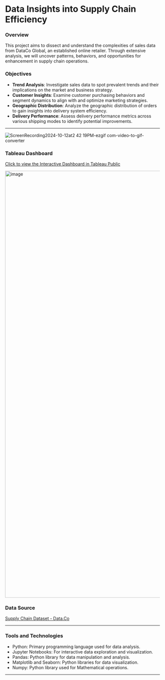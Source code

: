 # Data Insights into Supply Chain Efficiency

### Overview

This project aims to dissect and understand the complexities of sales data from DataCo Global, an established online retailer. Through extensive analysis, we will uncover patterns, behaviors, and opportunities for enhancement in supply chain operations.

### Objectives

- **Trend Analysis**: Investigate sales data to spot prevalent trends and their implications on the market and business strategy.
- **Customer Insights**: Examine customer purchasing behaviors and segment dynamics to align with and optimize marketing strategies.
- **Geographic Distribution**: Analyze the geographic distribution of orders to gain insights into delivery system efficiency.
- **Delivery Performance**: Assess delivery performance metrics across various shipping modes to identify potential improvements.
<hr>

![ScreenRecording2024-10-12at2 42 19PM-ezgif com-video-to-gif-converter](https://github.com/user-attachments/assets/e90cc95f-2586-4dd8-af97-ac91cca873cc)


### Tableau Dashboard

[Click to view the Interactive Dashboard in Tableau Public](https://public.tableau.com/app/profile/harshitha.chandrashekar/viz/DataCo_SupplyChainOperations_17274534809890/Dashboard1) 

<img width="1390" alt="image" src="https://github.com/user-attachments/assets/10ecd74e-e4b9-4869-bfea-3a2778de27cc">


### Data Source

[Supply Chain Dataset - Data.Co](https://data.mendeley.com/datasets/8gx2fvg2k6/5)
<hr>

### Tools and Technologies
* Python: Primary programming language used for data analysis.
* Jupyter Notebooks: For interactive data exploration and visualization.
* Pandas: Python library for data manipulation and analysis.
* Matplotlib and Seaborn: Python libraries for data visualization.
* Numpy: Python library used for Mathematical operations.
<hr>

 
